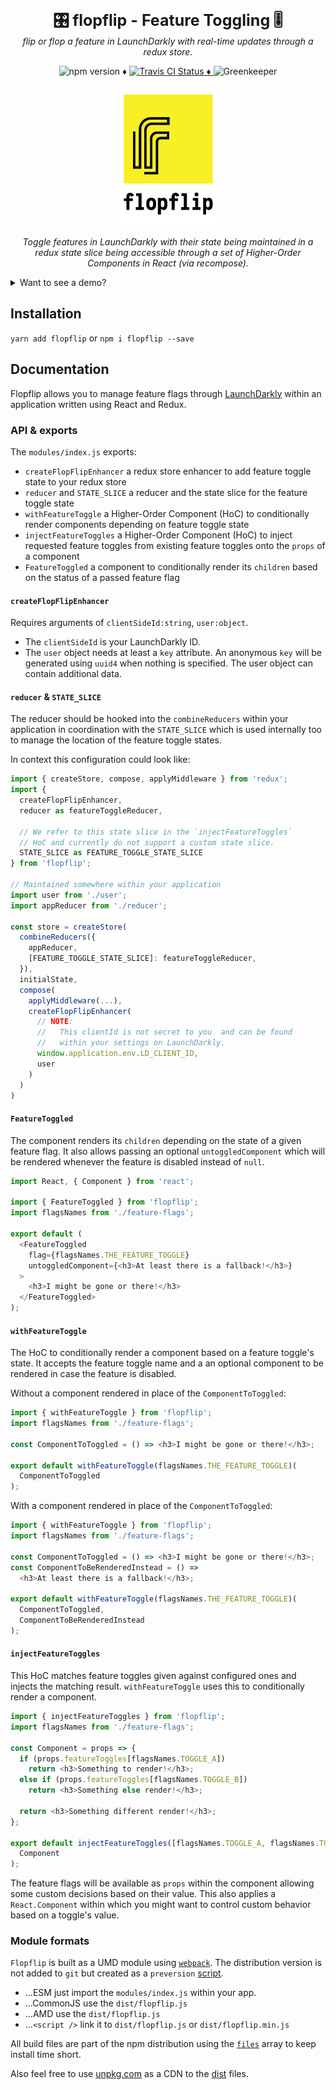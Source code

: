 <p align="center">
  <b style="font-size: 25px">🎛 flopflip - Feature Toggling 🎚</b><br />
  <i>flip or flop a feature in LaunchDarkly with real-time updates through a redux store.</i>
</p>

<p align="center">
  <img alt="npm version" src="https://badge.fury.io/js/flopflip.svg)](https://badge.fury.io/js/flopflip"> ♦️
  <a href="https://travis-ci.org/tdeekens/flopflip">
    <img alt="Travis CI Status" src="https://travis-ci.org/tdeekens/flopflip.svg?branch=master)](https://travis-ci.org/tdeekens/flopflip.svg?branch=master"> ♦️
  </a>
  <img alt="Greenkeeper" src="https://badges.greenkeeper.io/tdeekens/flopflip.svg)](https://greenkeeper.io/">
</p>

<p align="center">
  <img alt="Logo" src="https://raw.githubusercontent.com/tdeekens/flopflip/master/logo.png" /><br /><br />
  <i>Toggle features in LaunchDarkly with their state being maintained in a redux state slice being accessible through a set of Higher-Order Components in React (via recompose).</i><br />
</p>

<details>
  <summary>Want to see a demo?</summary>

  <img alt="Logo" src="https://raw.githubusercontent.com/tdeekens/flopflip/master/demo.gif" />
</details>

## Installation

`yarn add flopflip` or `npm i flopflip --save`

## Documentation

Flopflip allows you to manage feature flags through [LaunchDarkly](https://launchdarkly.com/) within an application written using React and Redux.

### API & exports

The `modules/index.js` exports:

- `createFlopFlipEnhancer` a redux store enhancer to add feature toggle state to your redux store
- `reducer` and `STATE_SLICE` a reducer and the state slice for the feature toggle state
- `withFeatureToggle` a Higher-Order Component (HoC) to conditionally render components depending on feature toggle state
- `injectFeatureToggles` a Higher-Order Component (HoC) to inject requested feature toggles from existing feature toggles onto the `props` of a component
- `FeatureToggled` a component to conditionally render its `children` based on the status of a passed feature flag

#### `createFlopFlipEnhancer`

Requires arguments of `clientSideId:string`, `user:object`.

- The `clientSideId` is your LaunchDarkly ID.
- The `user` object needs at least a `key` attribute. An anonymous `key` will be generated using `uuid4` when nothing is specified. The user object can contain additional data.

#### `reducer` & `STATE_SLICE`

The reducer should be hooked into the `combineReducers` within your application in coordination with the `STATE_SLICE` which is used internally too to manage the location of the feature toggle states.

In context this configuration could look like:

```js
import { createStore, compose, applyMiddleware } from 'redux';
import {
  createFlopFlipEnhancer,
  reducer as featureToggleReducer,

  // We refer to this state slice in the `injectFeatureToggles`
  // HoC and currently do not support a custom state slice.
  STATE_SLICE as FEATURE_TOGGLE_STATE_SLICE
} from 'flopflip';

// Maintained somewhere within your application
import user from './user';
import appReducer from './reducer';

const store = createStore(
  combineReducers({
    appReducer,
    [FEATURE_TOGGLE_STATE_SLICE]: featureToggleReducer,
  }),
  initialState,
  compose(
    applyMiddleware(...),
    createFlopFlipEnhancer(
      // NOTE:
      //   This clientId is not secret to you  and can be found
      //   within your settings on LaunchDarkly.
      window.application.env.LD_CLIENT_ID,
      user
    )
  )
)
```

#### `FeatureToggled`

The component renders its `children` depending on the state of a given feature flag. It also allows passing an optional `untoggledComponent` which will be rendered whenever the feature is disabled instead of `null`.

```js
import React, { Component } from 'react';

import { FeatureToggled } from 'flopflip';
import flagsNames from './feature-flags';

export default (
  <FeatureToggled
    flag={flagsNames.THE_FEATURE_TOGGLE}
    untoggledComponent={<h3>At least there is a fallback!</h3>}
  >
    <h3>I might be gone or there!</h3>
  </FeatureToggled>
);
```

#### `withFeatureToggle`

The HoC to conditionally render a component based on a feature toggle's state. It accepts the feature toggle name and a an optional component to be rendered in case the feature is disabled.

Without a component rendered in place of the `ComponentToToggled`:

```js
import { withFeatureToggle } from 'flopflip';
import flagsNames from './feature-flags';

const ComponentToToggled = () => <h3>I might be gone or there!</h3>;

export default withFeatureToggle(flagsNames.THE_FEATURE_TOGGLE)(
  ComponentToToggled
);
```

With a component rendered in place of the `ComponentToToggled`:

```js
import { withFeatureToggle } from 'flopflip';
import flagsNames from './feature-flags';

const ComponentToToggled = () => <h3>I might be gone or there!</h3>;
const ComponentToBeRenderedInstead = () =>
  <h3>At least there is a fallback!</h3>;

export default withFeatureToggle(flagsNames.THE_FEATURE_TOGGLE)(
  ComponentToToggled,
  ComponentToBeRenderedInstead
);
```

#### `injectFeatureToggles`

This HoC matches feature toggles given against configured ones and injects the matching result. `withFeatureToggle` uses this to conditionally render a component.

```js
import { injectFeatureToggles } from 'flopflip';
import flagsNames from './feature-flags';

const Component = props => {
  if (props.featureToggles[flagsNames.TOGGLE_A])
    return <h3>Something to render!</h3>;
  else if (props.featureToggles[flagsNames.TOGGLE_B])
    return <h3>Something else render!</h3>;

  return <h3>Something different render!</h3>;
};

export default injectFeatureToggles([flagsNames.TOGGLE_A, flagsNames.TOGGLE_B])(
  Component
);
```

The feature flags will be available as `props` within the component allowing some custom decisions based on their value. This also applies a `React.Component` within which you might want to control custom behavior based on a toggle's value.

### Module formats

`Flopflip` is built as a UMD module using [`webpack`](https://github.com/tdeekens/flopflip/blob/master/webpack-config/umd.js). The distribution version is not added to `git` but created as a `preversion` [script](https://github.com/tdeekens/flopflip/blob/master/package.json).

- ...ESM just import the `modules/index.js` within your app.
- ...CommonJS use the `dist/flopflip.js`
- ...AMD use the `dist/flopflip.js`
- ...`<script />` link it to `dist/flopflip.js` or `dist/flopflip.min.js`

All build files are part of the npm distribution using the [`files`](https://github.com/tdeekens/flopflip/blob/master/package.json) array to keep install time short.

Also feel free to use [unpkg.com](https://unpkg.com/flopflip@latest/dist/umd/flopflip.js) as a CDN to the [dist](https://unpkg.com/flopflip@latest/dist/umd/) files.
